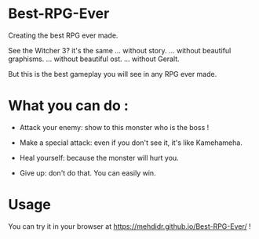 # Best-RPG-Ever

Creating the best RPG ever made.

See the Witcher 3? it's the same
... without story.
... without beautiful graphisms.
... without beautiful ost.
... without Geralt.

But this is the best gameplay you will see in any RPG ever made.

# What you can do :

* Attack your enemy: show to this monster who is the boss !

* Make a special attack: even if you don't see it, it's like Kamehameha.

* Heal yourself: because the monster will hurt you.

* Give up: don't do that. You can easily win.


# Usage

You can try it in your browser at https://mehdidr.github.io/Best-RPG-Ever/ !